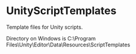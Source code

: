 # UnityScriptTemplates
Template files for Unity scripts.

Directory on Windows is C:\Program Files\Unity\Editor\Data\Resources\ScriptTemplates
